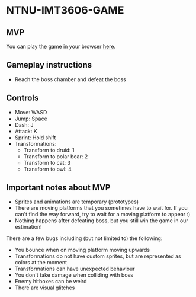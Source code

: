 # NTNU-IMT3606-GAME

## MVP
You can play the game in your browser [here](https://copythis.link/game/mvp/).

## Gameplay instructions
- Reach the boss chamber and defeat the boss

## Controls
- Move: WASD
- Jump: Space
- Dash: J
- Attack: K
- Sprint: Hold shift
- Transformations:
  - Transform to druid: 1
  - Transform to polar bear: 2
  - Transform to cat: 3
  - Transform to owl: 4
  
 ## Important notes about MVP
 - Sprites and animations are temporary (prototypes)
 - There are moving platforms that you sometimes have to wait for. If you can't find the way forward, try to wait for a moving platform to appear :)
 - Nothing happens after defeating boss, but you still win the game in our estimation!
 
 There are a few bugs including (but not limited to) the following:
 - You bounce when on moving platform moving upwards
 - Transformations do not have custom sprites, but are represented as colors at the moment
 - Transformations can have unexpected behaviour
 - You don't take damage when colliding with boss
 - Enemy hitboxes can be weird
 - There are visual glitches
